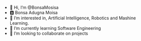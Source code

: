 - 👋 Hi, I’m @BonsaMosisa
- 🅱️ Bonsa Adugna Moisa
- 👀 I’m interested in, Artificial Intelligence, Robotics and Mashine Learning.
- 🌱 I’m currently learning Software Engineering
- 💞️ I’m looking to collaborate on projects

<!---
BonsaMosisa/BonsaMosisa is a ✨ special ✨ repository because its `README.md` (this file) appears on your GitHub profile.
You can click the Preview link to take a look at your changes.
--->

